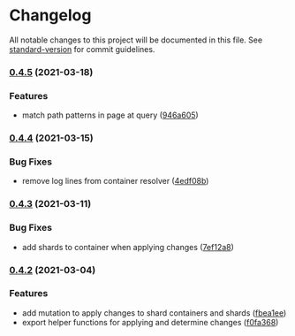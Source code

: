 # Changelog

All notable changes to this project will be documented in this file. See [standard-version](https://github.com/conventional-changelog/standard-version) for commit guidelines.

### [0.4.5](https://github.com/shattercms/shards-module/compare/v0.4.4...v0.4.5) (2021-03-18)


### Features

* match path patterns in page at query ([946a605](https://github.com/shattercms/shards-module/commit/946a6053da132a9b48d8545d1d805ba1759dd217))

### [0.4.4](https://github.com/shattercms/shards-module/compare/v0.4.3...v0.4.4) (2021-03-15)


### Bug Fixes

* remove log lines from container resolver ([4edf08b](https://github.com/shattercms/shards-module/commit/4edf08b0dd259d40ef4abf00ee44cfe100f39f5c))

### [0.4.3](https://github.com/shattercms/shards-module/compare/v0.4.2...v0.4.3) (2021-03-11)


### Bug Fixes

* add shards to container when applying changes ([7ef12a8](https://github.com/shattercms/shards-module/commit/7ef12a8b85360c0360fafa4159ca744816f46508))

### [0.4.2](https://github.com/shattercms/shards-module/compare/v0.4.1...v0.4.2) (2021-03-04)


### Features

* add mutation to apply changes to shard containers and shards ([fbea1ee](https://github.com/shattercms/shards-module/commit/fbea1ee1e3cfb68ebf7b7b4eb41adce34c4f42a7))
* export helper functions for applying and determine changes ([f0fa368](https://github.com/shattercms/shards-module/commit/f0fa368b8f838c9b8767ba131628833d369fcefb))
